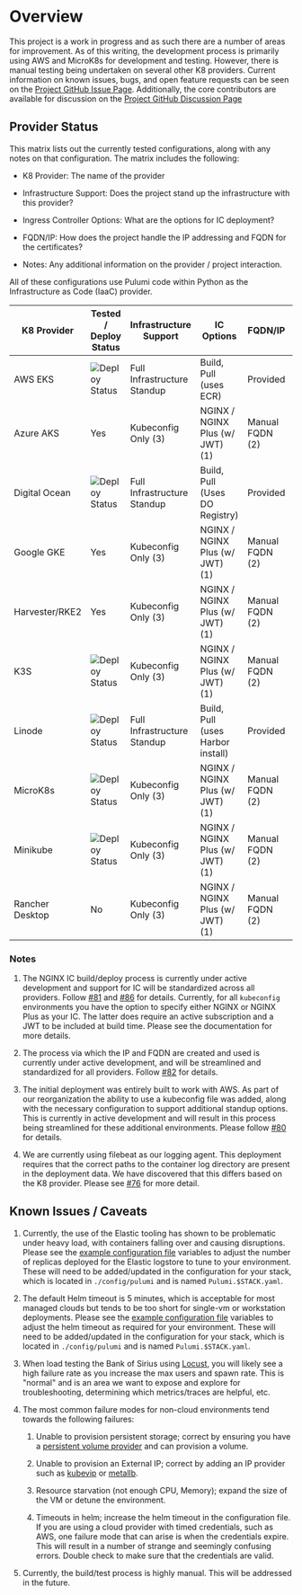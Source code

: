 # Overview

This project is a work in progress and as such there are a number of areas for
improvement. As of this writing, the development process is primarily using AWS
and MicroK8s for development and testing. However, there is manual testing
being undertaken on several other K8 providers. Current information on known
issues, bugs, and open feature requests can be seen on the
[Project GitHub Issue Page](https://github.com/nginxinc/kic-reference-architectures/issues).
Additionally, the core contributors are available for discussion on the
[Project GitHub Discussion Page](https://github.com/nginxinc/kic-reference-architectures/discussions)

## Provider Status

This matrix lists out the currently tested configurations, along with any notes
on that configuration. The matrix includes the following:

* K8 Provider: The name of the provider

* Infrastructure Support: Does the project stand up the infrastructure with
this provider?

* Ingress Controller Options: What are the options for IC deployment?

* FQDN/IP: How does the project handle the IP addressing and FQDN for the
certificates?

* Notes: Any additional information on the provider / project interaction.

All of these configurations use Pulumi code within Python as the Infrastructure
as Code (IaaC) provider.

| K8 Provider     | Tested / Deploy Status                                                                                 | Infrastructure Support      | IC Options                        | FQDN/IP         | Notes                                            |
|-----------------|--------------------------------------------------------------------------------------------------------|-----------------------------|-----------------------------------|-----------------|--------------------------------------------------|
| AWS EKS         | ![Deploy Status](https://jenkins.mantawang.com/buildStatus/icon?job=mara_aws_prod&subject=Deploy)      | Full Infrastructure Standup | Build, Pull (uses ECR)            | Provided        |                                                  |
| Azure AKS       | Yes                                                                                                    | Kubeconfig Only (3)         | NGINX / NGINX Plus (w/ JWT) (1)   | Manual FQDN (2) |                                                  |
| Digital Ocean   | ![Deploy Status](https://jenkins.mantawang.com/buildStatus/icon?job=mara_do_prod&subject=Deploy)       | Full Infrastructure Standup | Build, Pull (Uses DO Registry)    | Provided        | Requires DNS delegation to DO                    |
| Google GKE      | Yes                                                                                                    | Kubeconfig Only (3)         | NGINX / NGINX Plus (w/ JWT) (1)   | Manual FQDN (2) |                                                  |
| Harvester/RKE2  | Yes                                                                                                    | Kubeconfig Only (3)         | NGINX / NGINX Plus (w/ JWT) (1)   | Manual FQDN (2) | Needs Storage, K8 LoadBalancer                   |
| K3S             | ![Deploy Status](https://jenkins.mantawang.com/buildStatus/icon?job=mara_k3s_prod&subject=Deploy)      | Kubeconfig Only (3)         | NGINX / NGINX Plus (w/ JWT) (1)   | Manual FQDN (2) |                                                  |
| Linode          | ![Deploy Status](https://jenkins.mantawang.com/buildStatus/icon?job=mara_lke_prod&subject=Deploy)      | Full Infrastructure Standup | Build, Pull (uses Harbor install) | Provided        |                                                  |
| MicroK8s        | ![Deploy Status](https://jenkins.mantawang.com/buildStatus/icon?job=mara_mk8s_prod&subject=Deploy)     | Kubeconfig Only (3)         | NGINX / NGINX Plus (w/ JWT) (1)   | Manual FQDN (2) | Storage, DNS, and Metallb need to be Enabled (4) |
| Minikube        | ![Deploy Status](https://jenkins.mantawang.com/buildStatus/icon?job=mara_minikube_prod&subject=Deploy) | Kubeconfig Only (3)         | NGINX / NGINX Plus (w/ JWT) (1)   | Manual FQDN (2) |                                                  |
| Rancher Desktop | No                                                                                                     | Kubeconfig Only (3)         | NGINX / NGINX Plus (w/ JWT) (1)   | Manual FQDN (2) | Needs Storage, K8 LoadBalancer                   |

### Notes

1. The NGINX IC build/deploy process is currently under active development and
   support for IC will be standardized across all providers. Follow
   [#81](https://github.com/nginxinc/kic-reference-architectures/issues/81) and
   [#86](https://github.com/nginxinc/kic-reference-architectures/issues/86) for
   details. Currently, for all `kubeconfig` environments you have the option to
   specify either NGINX or NGINX Plus as your IC. The latter does require an
   active subscription and a JWT to be included at build time. Please see the
   documentation for more details.

1. The process via which the IP and FQDN are created and used is currently
   under active development, and will be streamlined and standardized for all
   providers. Follow
   [#82](https://github.com/nginxinc/kic-reference-architectures/issues/82) for
   details.

1. The initial deployment was entirely built to work with AWS. As part of our
   reorganization the ability to use a kubeconfig file was added, along with the
   necessary configuration to support additional standup options. This is
   currently in active development and will result in this process being
   streamlined for these additional environments. Please follow
   [#80](https://github.com/nginxinc/kic-reference-architectures/issues/80)
   for details.

1. We are currently using filebeat as our logging agent. This deployment
   requires that the correct paths to the container log directory are present
   in the deployment data. We have discovered that this differs based on the K8
   provider. Please see
   [#76](https://github.com/nginxinc/kic-reference-architectures/issues/76)
   for more detail.

## Known Issues / Caveats

1. Currently, the use of the Elastic tooling has shown to be problematic under
   heavy load, with containers falling over and causing disruptions. Please see
   the
   [example configuration file](../config/pulumi/Pulumi.stackname.yaml.example)
   variables to adjust the number of replicas deployed for the Elastic logstore
   to tune to your environment. These will need to be added/updated in the
   configuration for your stack, which is located in `./config/pulumi` and
   is named `Pulumi.$STACK.yaml`.

1. The default Helm timeout is 5 minutes, which is acceptable for most managed
   clouds but tends to be too short for single-vm or workstation deployments.
   Please see the
   [example configuration file](../config/pulumi/Pulumi.stackname.yaml.example)
   variables to adjust the helm timeout as required for your environment. These
   will need to be added/updated in the configuration for your stack, which is
   located in `./config/pulumi` and is named `Pulumi.$STACK.yaml`.

1. When load testing the Bank of Sirius using [Locust](https://locust.io/), you
   will likely see a high failure rate as you increase the max users and spawn
   rate. This is "normal" and is an area we want to expose and explore for
   troubleshooting, determining which metrics/traces are helpful, etc.

1. The most common failure modes for non-cloud environments tend towards the
   following failures:

    1. Unable to provision persistent storage; correct by ensuring you have a
       [persistent volume provider](https://kubernetes.io/docs/concepts/storage/persistent-volumes/)
       and can provision a volume.

    1. Unable to provision an External IP; correct by adding an IP provider such
       as [kubevip](https://kube-vip.chipzoller.dev/)
       or [metallb](https://metallb.org/).

    1. Resource starvation (not enough CPU, Memory); expand the size of the VM
       or detune the environment.

    1. Timeouts in helm; increase the helm timeout in the configuration file.
       If you are using a cloud provider with timed credentials, such as AWS, one
       failure mode that can arise is when the credentials expire. This will result
       in a number of strange and seemingly confusing errors. Double check to make
       sure that the credentials are valid.

1. Currently, the build/test process is highly manual. This will be addressed
   in the future.
